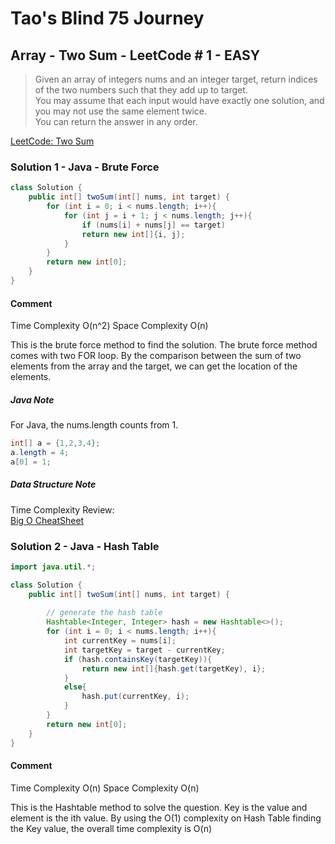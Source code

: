 # Tao's Blind 75 Journey
## Array - Two Sum - LeetCode # 1 - EASY

> Given an array of integers nums and an integer target, return indices of the two numbers such that they add up to target.  
> You may assume that each input would have exactly one solution, and you may not use the same element twice.  
> You can return the answer in any order.

[LeetCode: Two Sum](https://leetcode.com/problems/two-sum/)

### Solution 1 - Java - Brute Force

```java
class Solution {
    public int[] twoSum(int[] nums, int target) {
        for (int i = 0; i < nums.length; i++){
            for (int j = i + 1; j < nums.length; j++){
                if (nums[i] + nums[j] == target)
                return new int[]{i, j};
            }
        }
        return new int[0];
    }
}
```
#### Comment

Time Complexity O(n^2)
Space Complexity O(n)

This is the brute force method to find the solution. The brute force method comes with two FOR loop. By the comparison between the sum of two elements from the array and the target, we can get the location of the elements.  

##### Java Note  
For Java, the nums.length counts from 1.  

```java
int[] a = {1,2,3,4};
a.length = 4;
a[0] = 1;
```
##### Data Structure Note
Time Complexity Review:  
[Big O CheatSheet](https://www.bigocheatsheet.com/)

### Solution 2 - Java - Hash Table

```java
import java.util.*;

class Solution {
    public int[] twoSum(int[] nums, int target) {
        
        // generate the hash table
        Hashtable<Integer, Integer> hash = new Hashtable<>();
        for (int i = 0; i < nums.length; i++){
            int currentKey = nums[i];
            int targetKey = target - currentKey;
            if (hash.containsKey(targetKey)){
                return new int[]{hash.get(targetKey), i};
            }
            else{
                hash.put(currentKey, i);
            }
        }
        return new int[0];
    }
}
```

#### Comment

Time Complexity O(n)
Space Complexity O(n)

This is the Hashtable method to solve the question. Key is the value and element is the ith value. By using the O(1) complexity on Hash Table finding the Key value, the overall time complexity is O(n)
